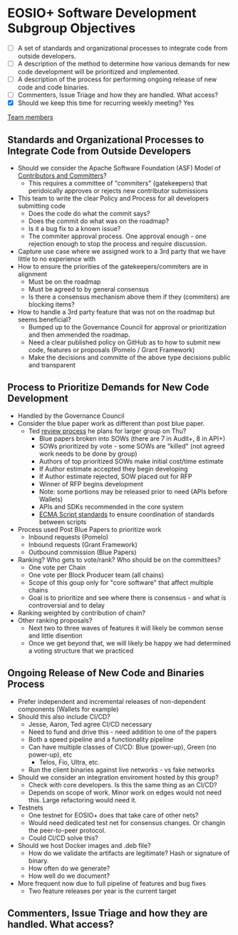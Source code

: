 # EOSIO+ Software Development Subgroup Objectives
- [ ] A set of standards and organizational processes to integrate code from outside developers.
- [ ] A description of the method to determine how various demands for new code development will be prioritized and implemented.
- [ ] A description of the process for performing ongoing release of new code and code binaries.
- [ ] Commenters, Issue Triage and how they are handled.  What access?
- [x] Should we keep this time for recurring weekly meeting? Yes

[Team members](readme.md)

## Standards and Organizational Processes to Integrate Code from Outside Developers
- Should we consider the Apache Software Foundation (ASF) Model of [Contributors and Committers](https://community.apache.org/contributors/)?
  - This requires a committee of "commiters" (gatekeepers) that peridoically approves or rejects new contributor submissions
- This team to write the clear Policy and Process for all developers submitting code
  - Does the code do what the commit says?
  - Does the commit do what was on the roadmap?
  - Is it a bug fix to a known issue?
  - The commiter approval process.  One approval enough - one rejection enough to stop the process and require discussion.
- Capture use case where we assigned work to a 3rd party that we have little to no experience with
- How to ensure the priorities of the gatekeepers/commiters are in alignment
  - Must be on the roadmap
  - Must be agreed to by general consensus
  - Is there a consensus mechanism above them if they (commiters) are blocking items?
- How to handle a 3rd party feature that was not on the roadmap but seems beneficial?
  - Bumped up to the Governance Council for approval or prioritization and then ammended the roadmap.
  - Need a clear published policy on GitHub as to how to submit new code, features or proposals (Pomelo / Grant Framework)
  - Make the decisions and committe of the above type decisions public and transparent

## Process to Prioritize Demands for New Code Development
- Handled by the Governance Council
- Consider the blue paper work as different than post blue paper.
  - Ted [review process](../../eosio+PathToRoadmapProposal.md) he plans for larger group on Thu?
    - Blue papers broken into SOWs (there are 7 in Audit+, 8 in API+)
    - SOWs prioritized by vote - some SOWs are "killed" (not agreed work needs to be done by group)
    - Authors of top prioritized SOWs make initial cost/time estimate
    - If Author estimate accepted they begin developing
    - If Author estimate rejected, SOW placed out for RFP
    - Winner of RFP begins development
    - Note: some portions may be released prior to need (APIs before Wallets)
    - APIs and SDKs recommended in the core system
    - [ECMA Script standards](https://tc39.es/process-document/) to ensure coordination of standards between scripts
- Process used Post Blue Papers to prioritize work
  - Inbound requests (Pomelo)
  - Inbound requests (Grant Framework)
  - Outbound commission (Blue Papers)
- Ranking?  Who gets to vote/rank?  Who should be on the committees?
  - One vote per Chain
  - One vote per Block Producer team (all chains)
  - Scope of this goup only for "core software" that affect multiple chains
  - Goal is to prioritize and see where there is consensus - and what is controversial and to delay
- Ranking weighted by contribution of chain?
- Other ranking proposals?
  - Next two to three waves of features it will likely be common sense and little disention
  - Once we get beyond that, we will likely be happy we had determined a voting structure that we practiced

## Ongoing Release of New Code and Binaries Process
- Prefer independent and incremental releases of non-dependent components (Wallets for example)
- Should this also include CI/CD?
  - Jesse, Aaron, Ted agree CI/CD necessary
  - Need to fund and drive this - need addition to one of the papers
  - Both a speed pipeline and a functionality pipeline
  - Can have multiple classes of CI/CD: Blue (power-up), Green (no power-up), etc
    - Telos, Fio, Ultra, etc.
  - Run the client binaries against live networks - vs fake networks
- Should we consider an integration enviroment hosted by this group?
  - Check with core developers.  Is this the same thing as an CI/CD?
  - Depends on scope of work. Minor work on edges would not need this.  Large refactoring would need it.
- Testnets
  - One testnet for EOSIO+ does that take care of other nets?
  - Would need dedicated test net for consensus changes.  Or changin the peer-to-peer protocol.
  - Could CI/CD solve this?
-  Should we host Docker images and .deb file?
   - How do we validate the artifacts are legitimate?  Hash or signature of binary.
   - How often do we generate?
   - How well do we document?
- More frequent now due to full pipeline of features and bug fixes
  - Two feature releases per year is the current target

## Commenters, Issue Triage and how they are handled.  What access?

